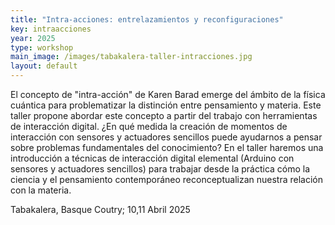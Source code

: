 ```yaml
---
title: "Intra-acciones: entrelazamientos y reconfiguraciones"
key: intraacciones
year: 2025
type: workshop
main_image: /images/tabakalera-taller-intracciones.jpg
layout: default
---
```


El concepto de "intra-acción" de Karen Barad emerge del ámbito de la física cuántica para problematizar la distinción entre pensamiento y materia. Este taller propone abordar este concepto a partir del trabajo con herramientas de interacción digital. ¿En qué medida la creación de momentos de interacción con sensores y actuadores sencillos puede ayudarnos a pensar sobre problemas fundamentales del conocimiento? En el taller haremos una introducción a técnicas de interacción digital elemental (Arduino con sensores y actuadores sencillos) para trabajar desde la práctica cómo la ciencia y el pensamiento contemporáneo reconceptualizan nuestra relación con la materia.

Tabakalera, Basque Coutry; 10,11 Abril 2025